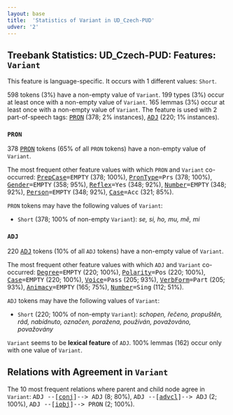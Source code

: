 ```yaml
---
layout: base
title:  'Statistics of Variant in UD_Czech-PUD'
udver: '2'
---
```


## Treebank Statistics: UD_Czech-PUD: Features: `Variant`

This feature is language-specific.
It occurs with 1 different values: `Short`.

598 tokens (3%) have a non-empty value of `Variant`.
199 types (3%) occur at least once with a non-empty value of `Variant`.
165 lemmas (3%) occur at least once with a non-empty value of `Variant`.
The feature is used with 2 part-of-speech tags: <tt><a href="cs_pud-pos-PRON.html">PRON</a></tt> (378; 2% instances), <tt><a href="cs_pud-pos-ADJ.html">ADJ</a></tt> (220; 1% instances).

### `PRON`

378 <tt><a href="cs_pud-pos-PRON.html">PRON</a></tt> tokens (65% of all `PRON` tokens) have a non-empty value of `Variant`.

The most frequent other feature values with which `PRON` and `Variant` co-occurred: <tt><a href="cs_pud-feat-PrepCase.html">PrepCase</a></tt><tt>=EMPTY</tt> (378; 100%), <tt><a href="cs_pud-feat-PronType.html">PronType</a></tt><tt>=Prs</tt> (378; 100%), <tt><a href="cs_pud-feat-Gender.html">Gender</a></tt><tt>=EMPTY</tt> (358; 95%), <tt><a href="cs_pud-feat-Reflex.html">Reflex</a></tt><tt>=Yes</tt> (348; 92%), <tt><a href="cs_pud-feat-Number.html">Number</a></tt><tt>=EMPTY</tt> (348; 92%), <tt><a href="cs_pud-feat-Person.html">Person</a></tt><tt>=EMPTY</tt> (348; 92%), <tt><a href="cs_pud-feat-Case.html">Case</a></tt><tt>=Acc</tt> (321; 85%).

`PRON` tokens may have the following values of `Variant`:

* `Short` (378; 100% of non-empty `Variant`): <em>se, si, ho, mu, mě, mi</em>

### `ADJ`

220 <tt><a href="cs_pud-pos-ADJ.html">ADJ</a></tt> tokens (10% of all `ADJ` tokens) have a non-empty value of `Variant`.

The most frequent other feature values with which `ADJ` and `Variant` co-occurred: <tt><a href="cs_pud-feat-Degree.html">Degree</a></tt><tt>=EMPTY</tt> (220; 100%), <tt><a href="cs_pud-feat-Polarity.html">Polarity</a></tt><tt>=Pos</tt> (220; 100%), <tt><a href="cs_pud-feat-Case.html">Case</a></tt><tt>=EMPTY</tt> (220; 100%), <tt><a href="cs_pud-feat-Voice.html">Voice</a></tt><tt>=Pass</tt> (205; 93%), <tt><a href="cs_pud-feat-VerbForm.html">VerbForm</a></tt><tt>=Part</tt> (205; 93%), <tt><a href="cs_pud-feat-Animacy.html">Animacy</a></tt><tt>=EMPTY</tt> (165; 75%), <tt><a href="cs_pud-feat-Number.html">Number</a></tt><tt>=Sing</tt> (112; 51%).

`ADJ` tokens may have the following values of `Variant`:

* `Short` (220; 100% of non-empty `Variant`): <em>schopen, řečeno, propuštěn, rád, nabídnuto, označen, poražena, používán, považováno, považovány</em>

`Variant` seems to be **lexical feature** of `ADJ`. 100% lemmas (162) occur only with one value of `Variant`.

## Relations with Agreement in `Variant`

The 10 most frequent relations where parent and child node agree in `Variant`:
<tt>ADJ --[<tt><a href="cs_pud-dep-conj.html">conj</a></tt>]--> ADJ</tt> (8; 80%),
<tt>ADJ --[<tt><a href="cs_pud-dep-advcl.html">advcl</a></tt>]--> ADJ</tt> (2; 100%),
<tt>ADJ --[<tt><a href="cs_pud-dep-iobj.html">iobj</a></tt>]--> PRON</tt> (2; 100%).


